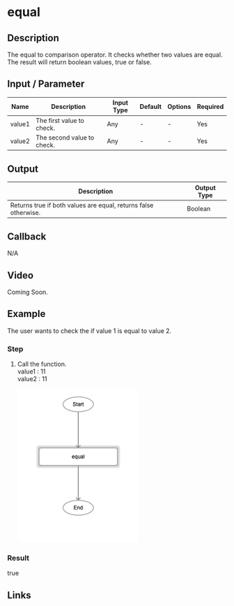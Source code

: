 # equal

## Description

The equal to comparison operator. It checks whether two values are equal. The result will return boolean values, true or false.

## Input / Parameter

| Name | Description | Input Type | Default | Options | Required |
| ------ | ------ | ------ | ------ | ------ | ------ |
| value1 | The first value to check. | Any | - | - | Yes |
| value2 | The second value to check. | Any | - | - | Yes |

## Output

| Description | Output Type |
| ------ | ------ |
| Returns true if both values are equal, returns false otherwise. | Boolean |

## Callback

N/A

## Video

Coming Soon.

<!-- Format: [![Video]({image-path}?raw=true)]({url-link}) -->

## Example

The user wants to check the if value 1 is equal to value 2.

### Step

1. Call the function.
   </br>
   value1 : 11<br />
   value2 : 11<br />

    ![](../../../../document/function/Comparation/equal/equal-step-1.png?raw=true)

### Result

true


## Links